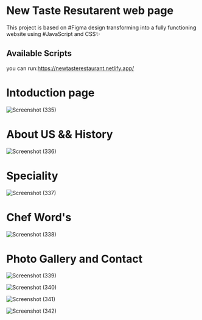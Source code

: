 # New Taste Resutarent web page
This project is based on #Figma design transforming into a fully functioning website using #JavaScript and CSS✨



## Available Scripts
 you can run:https://newtasterestaurant.netlify.app/
 
 # Intoduction page

![Screenshot (335)](https://user-images.githubusercontent.com/83532269/151800414-1636f7ca-8c3a-46dc-92b3-a0e6260b4cf8.png)

# About US && History



![Screenshot (336)](https://user-images.githubusercontent.com/83532269/151800434-84be5800-75f0-4ee5-8699-a4955fbfb5ff.png)

#  Speciality




![Screenshot (337)](https://user-images.githubusercontent.com/83532269/151800485-06b0995c-d1bc-4a36-915a-a38be9589ee6.png)



# Chef Word's


![Screenshot (338)](https://user-images.githubusercontent.com/83532269/151800496-e1ed62cc-3698-4480-bb72-dd9ab0c3b131.png)





# Photo Gallery and Contact



![Screenshot (339)](https://user-images.githubusercontent.com/83532269/151800517-40e25f46-5f07-4e59-86c0-f7e335dd6cb9.png)




![Screenshot (340)](https://user-images.githubusercontent.com/83532269/151800532-43369e6b-8bb0-4761-b531-a8ebf897bd65.png)



![Screenshot (341)](https://user-images.githubusercontent.com/83532269/151800565-e4924ddc-3483-4046-99af-4e28b240a022.png)



![Screenshot (342)](https://user-images.githubusercontent.com/83532269/151800608-0c3d2168-12c3-4a59-b89b-39dad5da46c2.png)


